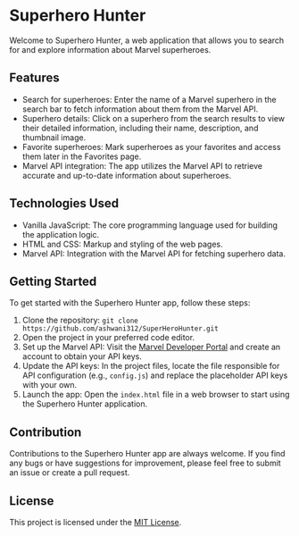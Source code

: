 # Superhero Hunter

Welcome to Superhero Hunter, a web application that allows you to search for and explore information about Marvel superheroes.

## Features

- Search for superheroes: Enter the name of a Marvel superhero in the search bar to fetch information about them from the Marvel API.
- Superhero details: Click on a superhero from the search results to view their detailed information, including their name, description, and thumbnail image.
- Favorite superheroes: Mark superheroes as your favorites and access them later in the Favorites page.
- Marvel API integration: The app utilizes the Marvel API to retrieve accurate and up-to-date information about superheroes.

## Technologies Used

- Vanilla JavaScript: The core programming language used for building the application logic.
- HTML and CSS: Markup and styling of the web pages.
- Marvel API: Integration with the Marvel API for fetching superhero data.

## Getting Started

To get started with the Superhero Hunter app, follow these steps:

1. Clone the repository: `git clone https://github.com/ashwani312/SuperHeroHunter.git`
2. Open the project in your preferred code editor.
3. Set up the Marvel API: Visit the [Marvel Developer Portal](https://developer.marvel.com/) and create an account to obtain your API keys.
4. Update the API keys: In the project files, locate the file responsible for API configuration (e.g., `config.js`) and replace the placeholder API keys with your own.
5. Launch the app: Open the `index.html` file in a web browser to start using the Superhero Hunter application.

## Contribution

Contributions to the Superhero Hunter app are always welcome. If you find any bugs or have suggestions for improvement, please feel free to submit an issue or create a pull request.

## License

This project is licensed under the [MIT License](LICENSE).

